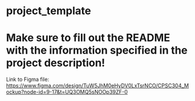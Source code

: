 # project_template
# Make sure to fill out the README with the information specified in the project description!


Link to Figma file: https://www.figma.com/design/TuW5JhM0eHyDV0LxTsrNCO/CPSC304_Mockup?node-id=9-17&t=UQ3OMQ5sNOOp39ZF-0
